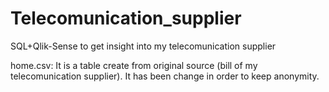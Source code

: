 # Telecomunication_supplier
SQL+Qlik-Sense to get insight into my telecomunication supplier


home.csv: It is a table create from original source (bill of my telecomunication supplier). It has been change in order to keep anonymity.
